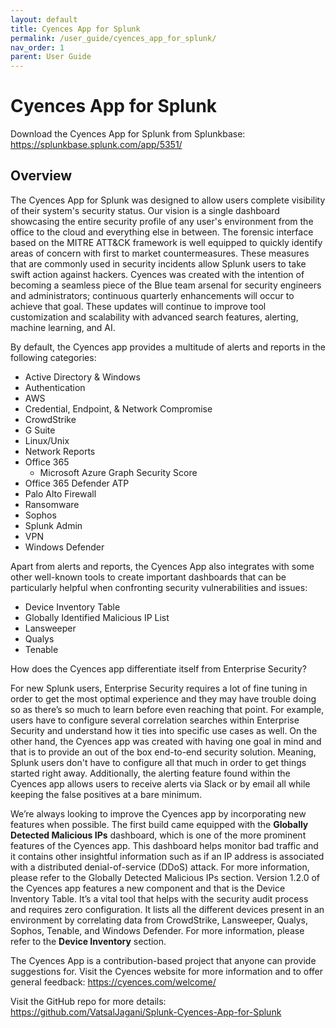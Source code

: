 ```yaml
---
layout: default
title: Cyences App for Splunk
permalink: /user_guide/cyences_app_for_splunk/
nav_order: 1
parent: User Guide
---
```


# Cyences App for Splunk

Download the Cyences App for Splunk from Splunkbase: https://splunkbase.splunk.com/app/5351/ 

## Overview 

The Cyences App for Splunk was designed to allow users complete visibility of their system's security status. Our vision is a single dashboard showcasing the entire security profile of any user's environment from the office to the cloud and everything else in between. The forensic interface based on the MITRE ATT&CK framework is well equipped to quickly identify areas of concern with first to market countermeasures. These measures that are commonly used in security incidents allow Splunk users to take swift action against hackers. Cyences was created with the intention of becoming a seamless piece of the Blue team arsenal for security engineers and administrators; continuous quarterly enhancements will occur to achieve that goal. These updates will continue to improve tool customization and scalability with advanced search features, alerting, machine learning, and AI. 

By default, the Cyences app provides a multitude of alerts and reports in the following categories: 
* Active Directory & Windows
* Authentication 
* AWS  
* Credential, Endpoint, & Network Compromise
* CrowdStrike 
* G Suite 
* Linux/Unix  
* Network Reports 
* Office 365 
    * Microsoft Azure Graph Security Score 
* Office 365 Defender ATP 
* Palo Alto Firewall 
* Ransomware 
* Sophos 
* Splunk Admin 
* VPN 
* Windows Defender 

Apart from alerts and reports, the Cyences App also integrates with some other well-known tools to create important dashboards that can be particularly helpful when confronting security vulnerabilities and issues: 
* Device Inventory Table 
* Globally Identified Malicious IP List 
* Lansweeper 
* Qualys 
* Tenable 

How does the Cyences app differentiate itself from Enterprise Security? 

For new Splunk users, Enterprise Security requires a lot of fine tuning in order to get the most optimal experience and they may have trouble doing so as there’s so much to learn before even reaching that point. For example, users have to configure several correlation searches within Enterprise Security and understand how it ties into specific use cases as well. On the other hand, the Cyences app was created with having one goal in mind and that is to provide an out of the box end-to-end security solution. Meaning, Splunk users don't have to configure all that much in order to get things started right away. Additionally, the alerting feature found within the Cyences app allows users to receive alerts via Slack or by email all while keeping the false positives at a bare minimum. 

We’re always looking to improve the Cyences app by incorporating new features when possible. The first build came equipped with the **Globally Detected Malicious IPs** dashboard, which is one of the more prominent features of the Cyences app. This dashboard helps monitor bad traffic and it contains other insightful information such as if an IP address is associated with a distributed denial-of-service (DDoS) attack. For more information, please refer to the Globally Detected Malicious IPs section. Version 1.2.0 of the Cyences app features a new component and that is the Device Inventory Table. It’s a vital tool that helps with the security audit process and requires zero configuration. It lists all the different devices present in an environment by correlating data from CrowdStrike, Lansweeper, Qualys, Sophos, Tenable, and Windows Defender. For more information, please refer to the **Device Inventory** section. 

The Cyences App is a contribution-based project that anyone can provide suggestions for. Visit the Cyences website for more information and to offer general feedback: https://cyences.com/welcome/ 

Visit the GitHub repo for more details: 
https://github.com/VatsalJagani/Splunk-Cyences-App-for-Splunk 